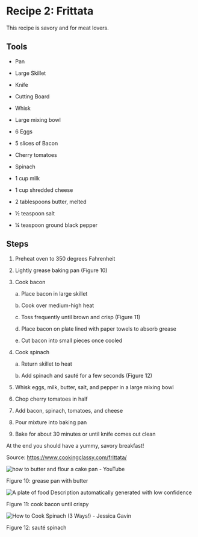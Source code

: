 # Recipe 2: Frittata

This recipe is savory and for meat lovers.

## Tools

- Pan

- Large Skillet

- Knife

- Cutting Board

- Whisk

- Large mixing bowl

- 6 Eggs

- 5 slices of Bacon

- Cherry tomatoes

- Spinach

- 1 cup milk

- 1 cup shredded cheese

- 2 tablespoons butter, melted

- ½ teaspoon salt

- ¼ teaspoon ground black pepper

## Steps

1. Preheat oven to 350 degrees Fahrenheit

2. Lightly grease baking pan (Figure 10)

3. Cook bacon

    a.  Place bacon in large skillet

    b.  Cook over medium-high heat

    c.  Toss frequently until brown and crisp (Figure 11)

    d.  Place bacon on plate lined with paper towels to absorb grease

    e.  Cut bacon into small pieces once cooled

4. Cook spinach

    a.  Return skillet to heat

    b.  Add spinach and sauté for a few seconds (Figure 12)

5. Whisk eggs, milk, butter, salt, and pepper in a large mixing bowl

6. Chop cherry tomatoes in half

7. Add bacon, spinach, tomatoes, and cheese

8. Pour mixture into baking pan

9. Bake for about 30 minutes or until knife comes out clean

At the end you should have a yummy, savory breakfast!

Source: <https://www.cookingclassy.com/frittata/>

![how to butter and flour a cake pan -
YouTube](images/media/image10.jpeg)

Figure 10: grease pan with butter

![A plate of food Description automatically generated with low
confidence](images/media/image11.jpeg)

Figure 11: cook bacon until crispy

![How to Cook Spinach (3 Ways!) - Jessica
Gavin](images/media/image12.jpeg)

Figure 12: sauté spinach
